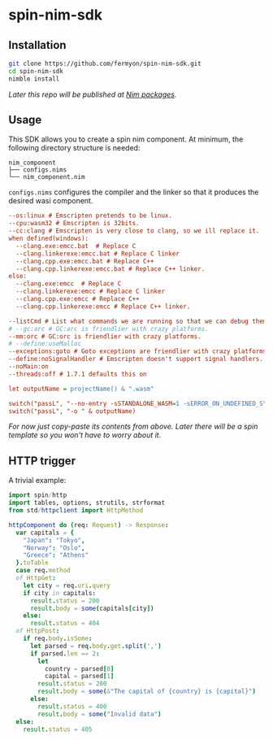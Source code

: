 # spin-nim-sdk

## Installation
```bash
git clone https://github.com/fermyon/spin-nim-sdk.git
cd spin-nim-sdk
nimble install
```

_Later this repo will be published at [Nim packages](https://github.com/nim-lang/packages)._

## Usage
This SDK allows you to create a spin nim component. At minimum, the following directory structure is needed:
```
nim_component
├── configs.nims
└── nim_component.nim
```

`configs.nims` configures the compiler and the linker so that it produces the desired wasi component.
```ini
--os:linux # Emscripten pretends to be linux.
--cpu:wasm32 # Emscripten is 32bits.
--cc:clang # Emscripten is very close to clang, so we ill replace it.
when defined(windows):
  --clang.exe:emcc.bat  # Replace C
  --clang.linkerexe:emcc.bat # Replace C linker
  --clang.cpp.exe:emcc.bat # Replace C++
  --clang.cpp.linkerexe:emcc.bat # Replace C++ linker.
else:
  --clang.exe:emcc  # Replace C
  --clang.linkerexe:emcc # Replace C linker
  --clang.cpp.exe:emcc # Replace C++
  --clang.cpp.linkerexe:emcc # Replace C++ linker.

--listCmd # List what commands we are running so that we can debug them.
# --gc:arc # GC:arc is friendlier with crazy platforms.
--mm:orc # GC:orc is friendlier with crazy platforms.
# --define:useMalloc
--exceptions:goto # Goto exceptions are friendlier with crazy platforms.
--define:noSignalHandler # Emscripten doesn't support signal handlers.
--noMain:on
--threads:off # 1.7.1 defaults this on

let outputName = projectName() & ".wasm"

switch("passL", "--no-entry -sSTANDALONE_WASM=1 -sERROR_ON_UNDEFINED_SYMBOLS=0")
switch("passL", "-o " & outputName)
```

_For now just copy-paste its contents from above. Later there will be a spin template so you won't have to worry about it._ 

## HTTP trigger
A trivial example:
```nim
import spin/http
import tables, options, strutils, strformat
from std/httpclient import HttpMethod

httpComponent do (req: Request) -> Response:
  var capitals = {
    "Japan": "Tokyo",
    "Norway": "Oslo",
    "Greece": "Athens"
  }.toTable
  case req.method
  of HttpGet:
    let city = req.uri.query
    if city in capitals:
      result.status = 200
      result.body = some(capitals[city])
    else:
      result.status = 404
  of HttpPost:
    if req.body.isSome:
      let parsed = req.body.get.split(',')
      if parsed.len == 2:
        let
          country = parsed[0]
          capital = parsed[1]
        result.status = 200
        result.body = some(&"The capital of {country} is {capital}")
      else:
        result.status = 400
        result.body = some("Invalid data")
  else:
    result.status = 405
```
